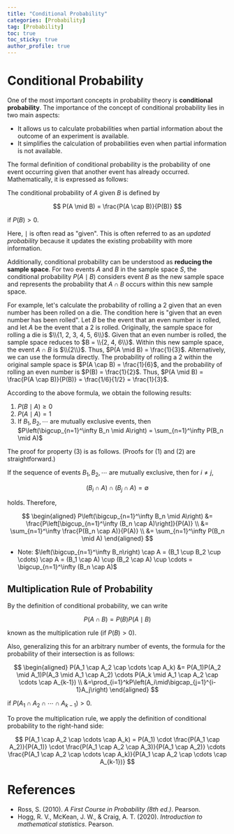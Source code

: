 ```yaml
---
title: "Conditional Probability"
categories: [Probability]
tag: [Probability]
toc: true
toc_sticky: true
author_profile: true
---
```


# Conditional Probability

One of the most important concepts in probability theory is **conditional probability**. The importance of the concept of conditional probability lies in two main aspects:

- It allows us to calculate probabilities when partial information about the outcome of an experiment is available.
- It simplifies the calculation of probabilities even when partial information is not available.

The formal definition of conditional probability is the probability of one event occurring given that another event has already occurred. Mathematically, it is expressed as follows:

The conditional probability of $A$ given $B$ is defined by

$$
P(A \mid B) = \frac{P(A \cap B)}{P(B)}
$$

if $P(B) > 0$.

Here, $\mid$ is often read as "given". This is often referred to as an *updated probability* because it updates the existing probability with more information.

Additionally, conditional probability can be understood as **reducing the sample space**. For two events $A$ and $B$ in the sample space $S$, the conditional probability $P(A \mid B)$ considers event $B$ as the new sample space and represents the probability that $A \cap B$ occurs within this new sample space.

For example, let's calculate the probability of rolling a 2 given that an even number has been rolled on a die. The condition here is "given that an even number has been rolled". Let $B$ be the event that an even number is rolled, and let $A$ be the event that a 2 is rolled. Originally, the sample space for rolling a die is $\\{1, 2, 3, 4, 5, 6\\}$. Given that an even number is rolled, the sample space reduces to $B = \\{2, 4, 6\\}$. Within this new sample space, the event $A \cap B$ is $\\{2\\}$. Thus, $P(A \mid B) = \frac{1}{3}$. Alternatively, we can use the formula directly. The probability of rolling a 2 within the original sample space is $P(A \cap B) = \frac{1}{6}$, and the probability of rolling an even number is $P(B) = \frac{1}{2}$. Thus, $P(A \mid B) = \frac{P(A \cap B)}{P(B)} = \frac{1/6}{1/2} = \frac{1}{3}$.

According to the above formula, we obtain the following results:

1. $P(B \mid A) \ge 0$
2. $P(A \mid A) = 1$
3. If $B_1, B_2, \cdots$ are mutually exclusive events, then $P\left(\bigcup_{n=1}^\infty B_n \mid A\right) = \sum_{n=1}^\infty P(B_n \mid A)$

The proof for property $(3)$ is as follows. (Proofs for $(1)$ and $(2)$ are straightforward.)

If the sequence of events $B_1, B_2, \cdots$ are mutually exclusive, then for $i \neq j$,

$$
(B_i \cap A) \cap (B_j \cap A) = \emptyset
$$

holds. Therefore,

$$
\begin{aligned}
P\left(\bigcup_{n=1}^\infty B_n \mid A\right) &= \frac{P\left[\bigcup_{n=1}^\infty (B_n \cap A)\right]}{P(A)} \\
&= \sum_{n=1}^\infty \frac{P(B_n \cap A)}{P(A)} \\
&= \sum_{n=1}^\infty P(B_n \mid A)
\end{aligned}
$$

- Note: $\left(\bigcup_{n=1}^\infty B_n\right) \cap A = (B_1 \cup B_2 \cup \cdots) \cap A = (B_1 \cap A) \cup (B_2 \cap A) \cup \cdots = \bigcup_{n=1}^\infty (B_n \cap A)$

## Multiplication Rule of Probability

By the definition of conditional probability, we can write

$$
P(A \cap B) = P(B)P(A \mid B)
$$

known as the multiplication rule (if $P(B) > 0$).

Also, generalizing this for an arbitrary number of events, the formula for the probability of their intersection is as follows:

$$
\begin{aligned}
P(A_1 \cap A_2 \cap \cdots \cap A_k) &= P(A_1)P(A_2 \mid A_1)P(A_3 \mid A_1 \cap A_2) \cdots P(A_k \mid A_1 \cap A_2 \cap \cdots \cap A_{k-1}) \\
&=\prod_{i=1}^kP\left(A_i\mid\bigcap_{j=1}^{i-1}A_j\right)
\end{aligned}
$$

if $P(A_1 \cap A_2 \cap \cdots \cap A_{k-1}) > 0$.

To prove the multiplication rule, we apply the definition of conditional probability to the right-hand side:

$$
P(A_1 \cap A_2 \cap \cdots \cap A_k) = P(A_1) \cdot \frac{P(A_1 \cap A_2)}{P(A_1)} \cdot \frac{P(A_1 \cap A_2 \cap A_3)}{P(A_1 \cap A_2)} \cdots \frac{P(A_1 \cap A_2 \cap \cdots \cap A_k)}{P(A_1 \cap A_2 \cap \cdots \cap A_{k-1})}
$$

# References

* Ross, S. (2010). *A First Course in Probability (8th ed.)*. Pearson.
* Hogg, R. V., McKean, J. W., & Craig, A. T. (2020). *Introduction to mathematical statistics*. Pearson. 